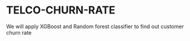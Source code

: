 # TELCO-CHURN-RATE
We will apply XGBoost and Random forest classifier to find out customer churn rate
